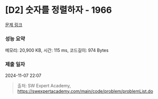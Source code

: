 # [D2] 숫자를 정렬하자 - 1966 

[문제 링크](https://swexpertacademy.com/main/code/problem/problemDetail.do?contestProbId=AV5PrmyKAWEDFAUq) 

### 성능 요약

메모리: 20,900 KB, 시간: 115 ms, 코드길이: 974 Bytes

### 제출 일자

2024-11-07 22:07



> 출처: SW Expert Academy, https://swexpertacademy.com/main/code/problem/problemList.do